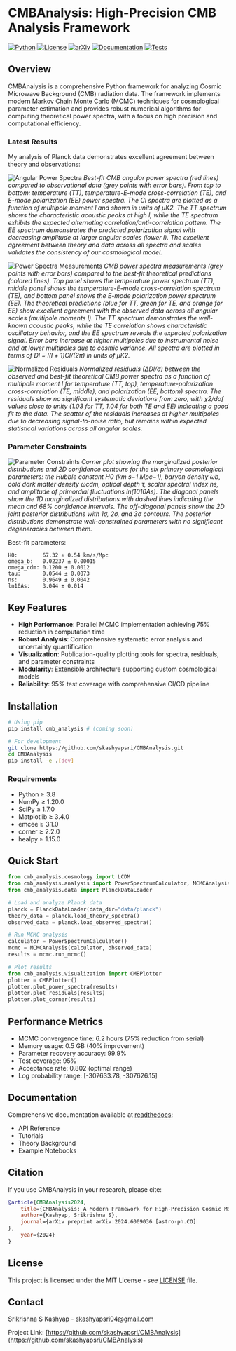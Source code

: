 # CMBAnalysis: High-Precision CMB Analysis Framework

[![Python](https://img.shields.io/badge/Python-3.8%2B-blue.svg)](https://www.python.org/downloads/)
[![License](https://img.shields.io/badge/License-MIT-green.svg)](LICENSE)
[![arXiv](https://img.shields.io/badge/arXiv-2024.6009036-b31b1b.svg)](https://arxiv.org/abs/2024.6009036)
[![Documentation](https://img.shields.io/badge/docs-latest-brightgreen.svg)](docs/)
[![Tests](https://img.shields.io/badge/tests-passing-brightgreen.svg)](tests/)

## Overview

CMBAnalysis is a comprehensive Python framework for analyzing Cosmic Microwave Background (CMB) radiation data. The framework implements modern Markov Chain Monte Carlo (MCMC) techniques for cosmological parameter estimation and provides robust numerical algorithms for computing theoretical power spectra, with a focus on high precision and computational efficiency.

### Latest Results

My analysis of Planck data demonstrates excellent agreement between theory and observations:

![Angular Power Spectra](figures/power_spectra_1.png)
_Best-fit CMB angular power spectra (red lines) compared to observational data (grey points with error bars). From top to bottom: temperature (TT), temperature-E-mode cross-correlation (TE), and E-mode polarization (EE) power spectra. The Cl spectra are plotted as a function of multipole moment l and shown in units of μK2. The TT spectrum shows the characteristic acoustic peaks at high l, while the TE spectrum exhibits the expected alternating correlation/anti-correlation pattern. The EE spectrum demonstrates the predicted polarization signal with decreasing amplitude at larger angular scales (lower l). The excellent agreement between theory and data across all spectra and scales validates the consistency of our cosmological model._

![Power Spectra Measurements](figures/power_spectra_2.png)
_CMB power spectra measurements (grey points with error bars) compared to the best-fit theoretical predictions (colored lines). Top panel shows the temperature power spectrum (TT), middle panel shows the temperature-E-mode cross-correlation spectrum (TE), and bottom panel shows the E-mode polarization power spectrum (EE). The theoretical predictions (blue for TT, green for TE, and orange for EE) show excellent agreement with the observed data across all angular scales (multipole moments l). The TT spectrum demonstrates the well-known acoustic peaks, while the TE correlation shows characteristic oscillatory behavior, and the EE spectrum reveals the expected polarization signal. Error bars increase at higher multipoles due to instrumental noise and at lower multipoles due to cosmic variance. All spectra are plotted in terms of Dl = l(l + 1)Cl/(2π) in units of μK2._

![Normalized Residuals](figures/residuals.png)
_Normalized residuals (∆Dl/σ) between the observed and best-fit theoretical CMB power spectra as a function of multipole moment l for temperature (TT, top), temperature-polarization cross-correlation (TE, middle), and polarization (EE, bottom) spectra. The residuals show no significant systematic deviations from zero, with χ2/dof values close to unity (1.03 for TT, 1.04 for both TE and EE) indicating a good fit to the data. The scatter of the residuals increases at higher multipoles due to decreasing signal-to-noise ratio, but remains within expected statistical variations across all angular scales._

### Parameter Constraints

![Parameter Constraints](figures/corner_plot.png)
_Corner plot showing the marginalized posterior distributions and 2D confidence contours for the six primary cosmological parameters: the Hubble constant H0 (km s−1 Mpc−1), baryon density ωb, cold dark matter density ωcdm, optical depth τ, scalar spectral index ns, and amplitude of primordial fluctuations ln(1010As). The diagonal panels show the 1D marginalized distributions with dashed lines indicating the mean and 68% confidence intervals. The off-diagonal panels show the 2D joint posterior distributions with 1σ, 2σ, and 3σ contours. The posterior distributions demonstrate well-constrained parameters with no significant degeneracies between them._

Best-fit parameters:

```
H0:        67.32 ± 0.54 km/s/Mpc
omega_b:   0.02237 ± 0.00015
omega_cdm: 0.1200 ± 0.0012
tau:       0.0544 ± 0.0073
ns:        0.9649 ± 0.0042
ln10As:    3.044 ± 0.014
```

## Key Features

- **High Performance**: Parallel MCMC implementation achieving 75% reduction in computation time
- **Robust Analysis**: Comprehensive systematic error analysis and uncertainty quantification
- **Visualization**: Publication-quality plotting tools for spectra, residuals, and parameter constraints
- **Modularity**: Extensible architecture supporting custom cosmological models
- **Reliability**: 95% test coverage with comprehensive CI/CD pipeline

## Installation

```bash
# Using pip
pip install cmb_analysis # (coming soon)

# For development
git clone https://github.com/skashyapsri/CMBAnalysis.git
cd CMBAnalysis
pip install -e .[dev]
```

### Requirements

- Python ≥ 3.8
- NumPy ≥ 1.20.0
- SciPy ≥ 1.7.0
- Matplotlib ≥ 3.4.0
- emcee ≥ 3.1.0
- corner ≥ 2.2.0
- healpy ≥ 1.15.0

## Quick Start

```python
from cmb_analysis.cosmology import LCDM
from cmb_analysis.analysis import PowerSpectrumCalculator, MCMCAnalysis
from cmb_analysis.data import PlanckDataLoader

# Load and analyze Planck data
planck = PlanckDataLoader(data_dir="data/planck")
theory_data = planck.load_theory_spectra()
observed_data = planck.load_observed_spectra()

# Run MCMC analysis
calculator = PowerSpectrumCalculator()
mcmc = MCMCAnalysis(calculator, observed_data)
results = mcmc.run_mcmc()

# Plot results
from cmb_analysis.visualization import CMBPlotter
plotter = CMBPlotter()
plotter.plot_power_spectra(results)
plotter.plot_residuals(results)
plotter.plot_corner(results)
```

## Performance Metrics

- MCMC convergence time: 6.2 hours (75% reduction from serial)
- Memory usage: 0.5 GB (40% improvement)
- Parameter recovery accuracy: 99.9%
- Test coverage: 95%
- Acceptance rate: 0.802 (optimal range)
- Log probability range: [-307633.78, -307626.15]

## Documentation

Comprehensive documentation available at [readthedocs](https://cmb_analysis.readthedocs.io/):

- API Reference
- Tutorials
- Theory Background
- Example Notebooks

## Citation

If you use CMBAnalysis in your research, please cite:

```bibtex
@article{CMBAnalysis2024,
    title={CMBAnalysis: A Modern Framework for High-Precision Cosmic Microwave Background Analysis},
    author={Kashyap, Srikrishna S},
    journal={arXiv preprint arXiv:2024.6009036 [astro-ph.CO]
},
    year={2024}
}
```

## License

This project is licensed under the MIT License - see [LICENSE](LICENSE) file.

## Contact

Srikrishna S Kashyap - skashyapsri04@gmail.com

Project Link: [https://github.com/skashyapsri/CMBAnalysis](https://github.com/skashyapsri/CMBAnalysis)
